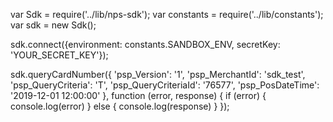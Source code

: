var Sdk = require('../lib/nps-sdk');
var constants = require('../lib/constants');
var sdk = new Sdk();

sdk.connect({environment: constants.SANDBOX_ENV,
            secretKey: 'YOUR_SECRET_KEY'});

sdk.queryCardNumber({
    'psp_Version': '1',
    'psp_MerchantId': 'sdk_test',
    'psp_QueryCriteria': 'T',
    'psp_QueryCriteriaId': '76577',
    'psp_PosDateTime': '2019-12-01 12:00:00'
},
function (error, response) { 
    if (error) {
        console.log(error)
    } else { 
        console.log(response)
    }
});

